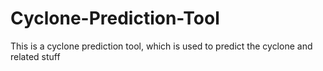 # Cyclone-Prediction-Tool
This is a cyclone prediction tool, which is used to predict the cyclone and related stuff
